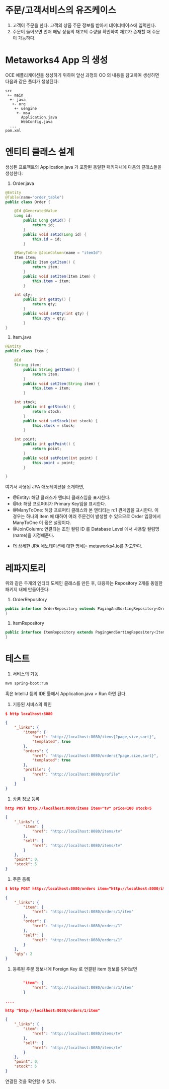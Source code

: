 # 주문/고객서비스의 유즈케이스

1. 고객이 주문을 한다. 고객의 상품 주문 정보를 받아서 데이터베이스에 입력한다. 
1. 주문이 들어오면 먼저 해당 상품의 재고의 수량을 확인하여 재고가 존재할 때 주문이 가능하다.

# Metaworks4 App 의 생성
OCE 애플리케이션을 생성하기 위하여 앞선 과정의 OO 의 내용을 참고하여 생성하면 다음과 같은 폴더가 생성된다:

```
src
 +- main
  +- java
   +- org
    +- uengine
     +- msa
       Application.java
       WebConfig.java
  ...
pom.xml

```

# 엔티티 클래스 설계

생성된 프로젝트의 Application.java 가 포함된 동일한 패키지내에 다음의 클래스들을 생성한다:

1. Order.java
```java
@Entity
@Table(name="order_table")
public class Order {

    @Id @GeneratedValue
    Long id;
        public Long getId() {
            return id;
        }
        public void setId(Long id) {
            this.id = id;
        }

    @ManyToOne @JoinColumn(name = "itemId")
    Item item;
        public Item getItem() {
            return item;
        }
        public void setItem(Item item) {
            this.item = item;
        }

    int qty;
        public int getQty() {
            return qty;
        }
        public void setQty(int qty) {
            this.qty = qty;
        }
}

```
1. Item.java
```java
@Entity
public class Item {

    @Id
    String item;
        public String getItem() {
            return item;
        }
        public void setItem(String item) {
            this.item = item;
        }

    int stock;
        public int getStock() {
            return stock;
        }
        public void setStock(int stock) {
            this.stock = stock;
        }

    int point;
        public int getPoint() {
            return point;
        }
        public void setPoint(int point) {
            this.point = point;
        }

}

```
여기서 사용된 JPA 애노테이션을 소개하면,
- @Entity: 해당 클래스가 엔티티 클래스임을 표시한다. 
- @Id: 해당 프로퍼티가 Primary Key임을 표시한다.
- @ManyToOne: 해당 프로퍼티 클래스와 본 엔티티는 n:1 관계임을 표시한다. 이 경우는 하나의 Item 에 대하여 여러 주문건이 발생할 수 있으므로 Order 입장에서 ManyToOne 이 옳은 설정이다.
- @JoinColumn: 연결되는 조인 컬럼 ID 를 Database Level 에서 사용할 컬럼명(name)을 지정해준다.

* 더 상세한 JPA 애노테이션에 대한 명세는 metaworks4.io를 참고한다. 

# 레파지토리

위와 같은 두개의 엔티티 도메인 클래스를 만든 후, 대응하는 Repository 2개를 동일한 패키지 내에 만들어준다:

1. OrderRepository
```java
public interface OrderRepository extends PagingAndSortingRepository<Order, Long>{
}

```
1. ItemRepository
```java
public interface ItemRepository extends PagingAndSortingRepository<Item, String>{
}
```

# 테스트

1. 서비스의 기동
```bash
mvn spring-boot:run
```
혹은
IntelliJ 등의 IDE 툴에서 Application.java > Run 하면 된다.

1. 기동된 서비스의 확인
```json
$ http localhost:8080

{
    "_links": {
        "items": {
            "href": "http://localhost:8080/items{?page,size,sort}", 
            "templated": true
        }, 
        "orders": {
            "href": "http://localhost:8080/orders{?page,size,sort}", 
            "templated": true
        }, 
        "profile": {
            "href": "http://localhost:8080/profile"
        }
    }
}
```
1. 상품 정보 등록
```json
http POST http://localhost:8080/items item="tv" price=100 stock=5

{
    "_links": {
        "item": {
            "href": "http://localhost:8080/items/tv"
        }, 
        "self": {
            "href": "http://localhost:8080/items/tv"
        }
    }, 
    "point": 0, 
    "stock": 5
}
```

1. 주문 등록
```json
$ http POST http://localhost:8080/orders item="http://localhost:8080/items/tv" qty=2 

{
    "_links": {
        "item": {
            "href": "http://localhost:8080/orders/1/item"
        }, 
        "order": {
            "href": "http://localhost:8080/orders/1"
        }, 
        "self": {
            "href": "http://localhost:8080/orders/1"
        }
    }, 
    "qty": 2
}

```

1. 등록된 주문 정보내에 Foreign Key 로 연결된 item 정보를 읽어보면
```json

        "item": {
            "href": "http://localhost:8080/orders/1/item"
        }

....

http "http://localhost:8080/orders/1/item"

{
    "_links": {
        "item": {
            "href": "http://localhost:8080/items/tv"
        }, 
        "self": {
            "href": "http://localhost:8080/items/tv"
        }
    }, 
    "point": 0, 
    "stock": 5
}
```
연결된 것을 확인할 수 있다.

